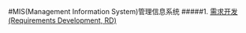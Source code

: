 #MIS(Management Information System)管理信息系统
#####1.	[需求开发(Requirements Development, RD)](E:\github\MIS\MIS_需求.md)
